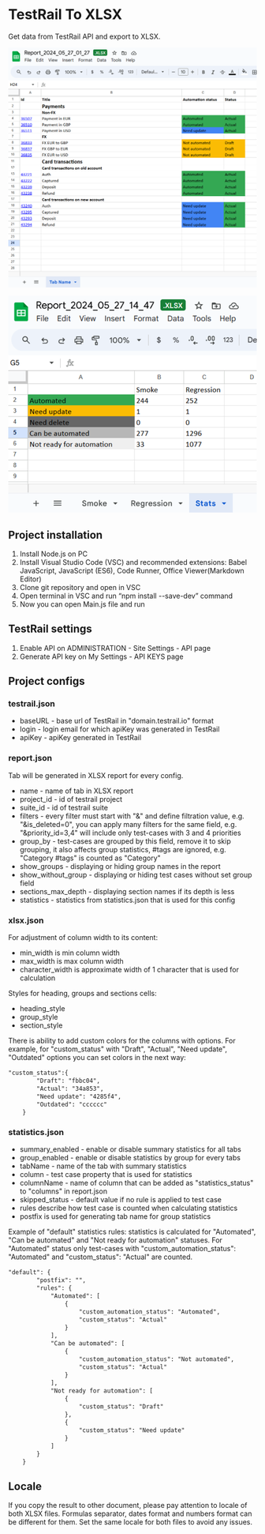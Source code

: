
# TestRail To XLSX

Get data from TestRail API and export to XLSX.

![1716766821511](image/README/1716766821511.png)

![1716814324626](image/README/1716814324626.png)

## Project installation

1. Install Node.js on PC
2. Install Visual Studio Code (VSC) and recommended extensions: Babel JavaScript, JavaScript (ES6), Code Runner, Office Viewer(Markdown Editor)
3. Clone git repository and open in VSC
4. Open terminal in VSC and run “npm install --save-dev” command
5. Now you can open Main.js file and run

## TestRail settings

1. Enable API on ADMINISTRATION - Site Settings - API page
2. Generate API key on My Settings - API KEYS page

## Project configs

### testrail.json

* baseURL - base url of TestRail in "domain.testrail.io" format
* login - login email for which apiKey was generated in TestRail
* apiKey - apiKey generated in TestRail

### report.json

Tab will be generated in XLSX report for every config.

* name - name of tab in XLSX report
* project_id - id of testrail project
* suite_id - id of testrail suite
* filters - every filter must start with "&" and define filtration value, e.g. "&is_deleted=0", you can apply many filters for the same field, e.g. "&priority_id=3,4" will include only test-cases with 3 and 4 priorities
* group_by - test-cases are grouped by this field, remove it to skip grouping, it also affects group statistics, #tags are ignored, e.g. "Category #tags" is counted as "Category"
* show_groups - displaying or hiding group names in the report
* show_without_group - displaying or hiding test cases without set group field
* sections_max_depth - displaying section names if its depth is less
* statistics - statistics from statistics.json that is used for this config

### xlsx.json

For adjustment of column width to its content:

* min_width is min column width
* max_width is max column width
* character_width is approximate width of 1 character that is used for calculation

Styles for heading, groups and sections cells:

* heading_style
* group_style
* section_style

There is ability to add custom colors for the columns with options. For example, for "custom_status" with "Draft", "Actual", "Need update", "Outdated" options you can set colors in the next way:

```
"custom_status":{
        "Draft": "fbbc04",
        "Actual": "34a853",
        "Need update": "4285f4",
        "Outdated": "cccccc"
    }
```

### statistics.json

- summary_enabled - enable or disable summary statistics for all tabs
- group_enabled - enable or disable statistics by group for every tabs
- tabName - name of the tab with summary statistics
- column - test case property that is used for statistics
- columnName - name of column that can be added as "statistics_status" to "columns" in report.json
- skipped_status - default value if no rule is applied to test case
- rules describe how test case is counted when calculating statistics
- postfix is used for generating tab name for group statistics

Example of "default" statistics rules: statistics is calculated for "Automated", "Can be automated" and "Not ready for automation" statuses. For "Automated" status only test-cases with "custom_automation_status": "Automated" and "custom_status": "Actual" are counted.

```
"default": {
        "postfix": "",
        "rules": {
            "Automated": [
                {
                    "custom_automation_status": "Automated",
                    "custom_status": "Actual"
                }
            ],
            "Can be automated": [
                {
                    "custom_automation_status": "Not automated",
                    "custom_status": "Actual"
                }
            ],
            "Not ready for automation": [
                {
                    "custom_status": "Draft"
                },
                {
                    "custom_status": "Need update"
                }
            ]
        }
    }
```

## Locale

If you copy the result to other document, please pay attention to locale of both XLSX files. Formulas separator, dates format and numbers format can be different for them. Set the same locale for both files to avoid any issues.
